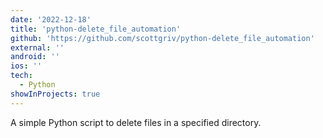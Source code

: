 ```yaml
---
date: '2022-12-18'
title: 'python-delete_file_automation'
github: 'https://github.com/scottgriv/python-delete_file_automation'
external: ''
android: ''
ios: ''
tech:
  - Python
showInProjects: true
---
```


A simple Python script to delete files in a specified directory.
